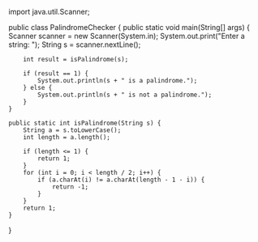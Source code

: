 import java.util.Scanner;

public class PalindromeChecker {
    public static void main(String[] args) {
        Scanner scanner = new Scanner(System.in);
        System.out.print("Enter a string: ");
        String s = scanner.nextLine();

        int result = isPalindrome(s);

        if (result == 1) {
            System.out.println(s + " is a palindrome.");
        } else {
            System.out.println(s + " is not a palindrome.");
        }
    }

    public static int isPalindrome(String s) {
        String a = s.toLowerCase();
        int length = a.length();

        if (length <= 1) {
            return 1;
        }
        for (int i = 0; i < length / 2; i++) {
            if (a.charAt(i) != a.charAt(length - 1 - i)) {
                return -1;
            }
        }
        return 1;
    }
}
